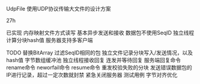 UdpFile
使用UDP协议传输大文件的设计方案

27h

已实现
内存映射文件方式读写
基本异步发送和接收
数据包不使用SeqID
独立线程计算分块hash值
服务器支持多客户端

TODO
替换BitArray
过滤SeqID相同的包
独立文件记录分块写入/发送情况，以及hash值
字节数组缓冲池
独立线程接收回复
连发并等待回复
服务端回复命令
rename命令
neworfail命令
resume命令
重发校验失败的分块
发送错误数据包的IP进行记录，超过一定次数就封禁
紧急关闭服务器
测试用例
字节对齐优化